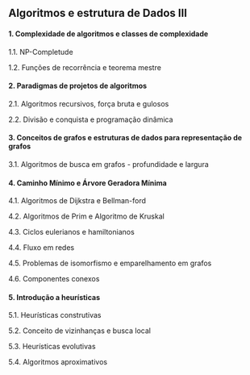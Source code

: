 ## Algoritmos e estrutura de Dados III

#### 1. Complexidade de algoritmos e classes de complexidade

1.1. NP-Completude

1.2. Funções de recorrência e teorema mestre

#### 2. Paradigmas de projetos de algoritmos

2.1. Algoritmos recursivos, força bruta e gulosos

2.2. Divisão e conquista e programação dinâmica

#### 3. Conceitos de grafos e estruturas de dados para representação de grafos

3.1. Algoritmos de busca em grafos - profundidade e largura

#### 4. Caminho Mínimo e Árvore Geradora Mínima

4.1. Algoritmos de Dijkstra e Bellman-ford

4.2. Algoritmos de Prim e Algoritmo de Kruskal

4.3. Ciclos eulerianos e hamiltonianos

4.4. Fluxo em redes

4.5. Problemas de isomorfismo e emparelhamento em grafos

4.6. Componentes conexos

#### 5. Introdução a heurísticas

5.1. Heurísticas construtivas

5.2. Conceito de vizinhanças e busca local

5.3. Heurísticas evolutivas

5.4. Algoritmos aproximativos
